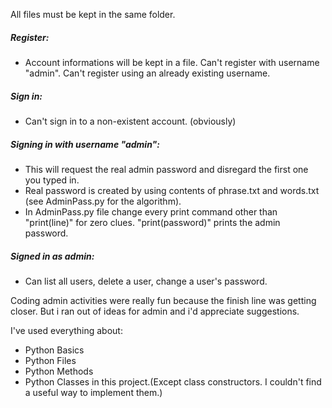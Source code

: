 All files must be kept in the same folder.


##### Register:
- Account informations will be kept in a file. Can't register with username "admin". Can't register using an already existing username.


##### Sign in:
- Can't sign in to a non-existent account. (obviously)


##### Signing in with username "admin":
- This will request the real admin password and disregard the first one you typed in.
- Real password is created by using contents of phrase.txt and words.txt (see AdminPass.py for the algorithm).
- In AdminPass.py file change every print command other than "print(line)" for zero clues. "print(password)" prints the admin password.


##### Signed in as admin:
- Can list all users, delete a user, change a user's password.


Coding admin activities were really fun because the finish line was getting closer. But i ran out of ideas for admin and i'd appreciate suggestions.

I've used everything about:
- Python Basics
- Python Files
- Python Methods
- Python Classes in this project.(Except class constructors. I couldn't find a useful way to implement them.)
